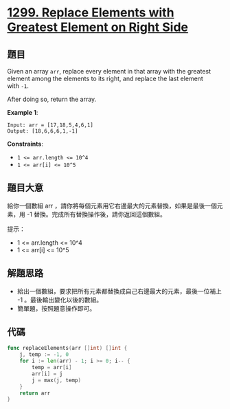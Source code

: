 # [1299. Replace Elements with Greatest Element on Right Side](https://leetcode.com/problems/replace-elements-with-greatest-element-on-right-side/)



## 題目

Given an array `arr`, replace every element in that array with the greatest element among the elements to its right, and replace the last element with `-1`.

After doing so, return the array.

**Example 1**:

```
Input: arr = [17,18,5,4,6,1]
Output: [18,6,6,6,1,-1]
```

**Constraints**:

- `1 <= arr.length <= 10^4`
- `1 <= arr[i] <= 10^5`


## 題目大意

給你一個數組 arr ，請你將每個元素用它右邊最大的元素替換，如果是最後一個元素，用 -1 替換。完成所有替換操作後，請你返回這個數組。

提示：

- 1 <= arr.length <= 10^4
- 1 <= arr[i] <= 10^5


## 解題思路

- 給出一個數組，要求把所有元素都替換成自己右邊最大的元素，最後一位補上 -1 。最後輸出變化以後的數組。
- 簡單題，按照題意操作即可。

## 代碼

```go
func replaceElements(arr []int) []int {
	j, temp := -1, 0
	for i := len(arr) - 1; i >= 0; i-- {
		temp = arr[i]
		arr[i] = j
		j = max(j, temp)
	}
	return arr
}
```